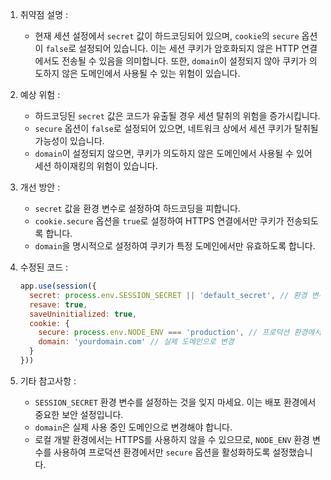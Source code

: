 1. 취약점 설명 :
   - 현재 세션 설정에서 `secret` 값이 하드코딩되어 있으며, `cookie`의 `secure` 옵션이 `false`로 설정되어 있습니다. 이는 세션 쿠키가 암호화되지 않은 HTTP 연결에서도 전송될 수 있음을 의미합니다. 또한, `domain`이 설정되지 않아 쿠키가 의도하지 않은 도메인에서 사용될 수 있는 위험이 있습니다.

2. 예상 위험 :
   - 하드코딩된 `secret` 값은 코드가 유출될 경우 세션 탈취의 위험을 증가시킵니다.
   - `secure` 옵션이 `false`로 설정되어 있으면, 네트워크 상에서 세션 쿠키가 탈취될 가능성이 있습니다.
   - `domain`이 설정되지 않으면, 쿠키가 의도하지 않은 도메인에서 사용될 수 있어 세션 하이재킹의 위험이 있습니다.

3. 개선 방안 :
   - `secret` 값을 환경 변수로 설정하여 하드코딩을 피합니다.
   - `cookie.secure` 옵션을 `true`로 설정하여 HTTPS 연결에서만 쿠키가 전송되도록 합니다.
   - `domain`을 명시적으로 설정하여 쿠키가 특정 도메인에서만 유효하도록 합니다.

4. 수정된 코드 :
   ```javascript
   app.use(session({
     secret: process.env.SESSION_SECRET || 'default_secret', // 환경 변수로 설정
     resave: true,
     saveUninitialized: true,
     cookie: { 
       secure: process.env.NODE_ENV === 'production', // 프로덕션 환경에서만 secure 설정
       domain: 'yourdomain.com' // 실제 도메인으로 변경
     }
   }))
   ```

5. 기타 참고사항 :
   - `SESSION_SECRET` 환경 변수를 설정하는 것을 잊지 마세요. 이는 배포 환경에서 중요한 보안 설정입니다.
   - `domain`은 실제 사용 중인 도메인으로 변경해야 합니다.
   - 로컬 개발 환경에서는 HTTPS를 사용하지 않을 수 있으므로, `NODE_ENV` 환경 변수를 사용하여 프로덕션 환경에서만 `secure` 옵션을 활성화하도록 설정했습니다.